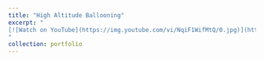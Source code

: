 ```yaml
---
title: "High Altitude Ballooning"
excerpt: " 
[![Watch on YouTube](https://img.youtube.com/vi/NqiF1WifMtQ/0.jpg)](https://www.youtube.com/watch?v=NqiF1WifMtQ)
"
collection: portfolio
---
```

